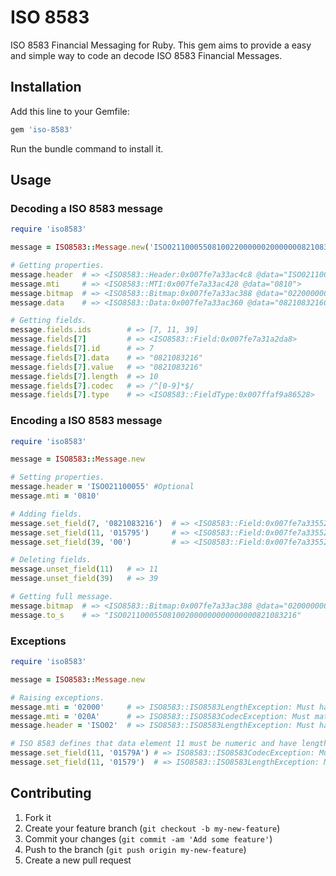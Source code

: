 # ISO 8583
ISO 8583 Financial Messaging for Ruby. This gem aims to provide a easy
and simple way to code an decode ISO 8583 Financial Messages.


## Installation
Add this line to your Gemfile:
```ruby
gem 'iso-8583'
```
Run the bundle command to install it.


## Usage
### Decoding a ISO 8583 message
```ruby
require 'iso8583'

message = ISO8583::Message.new('ISO02110005508100220000002000000082108321601579500301')

# Getting properties.
message.header  # => <ISO8583::Header:0x007fe7a33ac4c8 @data="ISO021100055">
message.mti     # => <ISO8583::MTI:0x007fe7a33ac428 @data="0810">
message.bitmap  # => <ISO8583::Bitmap:0x007fe7a33ac388 @data="0220000002000000">
message.data    # => <ISO8583::Data:0x007fe7a33ac360 @data="082108321601579500301">

# Getting fields.
message.fields.ids        # => [7, 11, 39]
message.fields[7]         # => <ISO8583::Field:0x007fe7a31a2da8>
message.fields[7].id      # => 7
message.fields[7].data    # => "0821083216"
message.fields[7].value   # => "0821083216"
message.fields[7].length  # => 10
message.fields[7].codec   # => /^[0-9]*$/
message.fields[7].type    # => <ISO8583::FieldType:0x007ffaf9a86528>
```

### Encoding a ISO 8583 message
```ruby
require 'iso8583'

message = ISO8583::Message.new

# Setting properties.
message.header = 'ISO021100055' #Optional
message.mti = '0810'

# Adding fields.
message.set_field(7, '0821083216')  # => <ISO8583::Field:0x007fe7a33552e0>
message.set_field(11, '015795')     # => <ISO8583::Field:0x007fe7a3355268>
message.set_field(39, '00')         # => <ISO8583::Field:0x007fe7a3355218>

# Deleting fields.
message.unset_field(11)   # => 11
message.unset_field(39)   # => 39

# Getting full message.
message.bitmap  # => <ISO8583::Bitmap:0x007fe7a33ac388 @data="0200000000000000">
message.to_s    # => "ISO021100055081002000000000000000821083216"
```

### Exceptions
```ruby
require 'iso8583'

message = ISO8583::Message.new

# Raising exceptions.
message.mti = '02000'     # => ISO8583::ISO8583LengthException: Must have length == 4
message.mti = '020A'      # => ISO8583::ISO8583CodecException: Must match /^[0-9]*$/
message.header = 'ISO02'  # => ISO8583::ISO8583LengthException: Must have length == 12

# ISO 8583 defines that data element 11 must be numeric and have length of 6.
message.set_field(11, '01579A') # => ISO8583::ISO8583CodecException: Must match /^[0-9]*$/
message.set_field(11, '01579')  # => ISO8583::ISO8583LengthException: Must have length == 6
```


## Contributing
1. Fork it
2. Create your feature branch (`git checkout -b my-new-feature`)
3. Commit your changes (`git commit -am 'Add some feature'`)
4. Push to the branch (`git push origin my-new-feature`)
5. Create a new pull request
